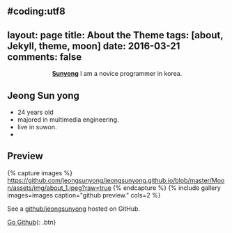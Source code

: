 #coding:utf8
---
layout: page
title: About the Theme
tags: [about, Jekyll, theme, moon]
date: 2016-03-21
comments: false
---
    
<center><a href="http://jeongsunyong.github.io/Moon"><b>Sunyong</b></a> I am a novice programmer in korea. </center>

## Jeong Sun yong 
* 24 years old
* majored in multimedia engineering.
* live in suwon.
* 

## Preview

{% capture images %}
	https://github.com/jeongsunyong/jeongsunyong.github.io/blob/master/Moon/assets/img/about_1.jpeg?raw=true
{% endcapture %}
{% include gallery images=images caption="github preview." cols=2 %}

See a [github/jeongsunyong](https://github.com/jeongsunyong) hosted on GitHub.


      
[Go Github](https://github.com/jeongsunyong){: .btn}
